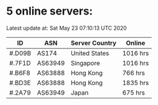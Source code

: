 # 5 online servers:

Latest update at: Sat May 23 07:10:13 UTC 2020

| ID | ASN | Server Country | Online |
| -- | --- | -------------- | ------ |
| #.D09B | AS174 | United States | 1016 hrs |
| #.7F1D | AS63949 | Singapore | 1016 hrs |
| #.B6F8 | AS63888 | Hong Kong | 766 hrs |
| #.BD3E | AS63888 | Hong Kong | 1835 hrs |
| #.2A79 | AS63949 | Japan | 675 hrs |

